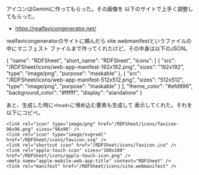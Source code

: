 
アイコンはGeminiに作ってもらった。その画像を
以下のサイトで上手く調整してもらった。

* <https://realfavicongenerator.net/>

realfavicongeneratorのサイトに頼んだら
site.webmanifestというファイルの中にマニフェスト
ファイルまで作ってくれたけど、その中身は以下のJSON。

{
  "name": "RDFSheet",
  "short_name": "RDFSheet",
  "icons": [
    {
      "src": "/RDFSheet/icons/web-app-manifest-192x192.png",
      "sizes": "192x192",
      "type": "image/png",
      "purpose": "maskable"
    },
    {
      "src": "/RDFSheet/icons/web-app-manifest-512x512.png",
      "sizes": "512x512",
      "type": "image/png",
      "purpose": "maskable"
    }
  ],
  "theme_color": "#efd996",
  "background_color": "#ffffff",
  "display": "standalone"
}


あと、生成した時に`<head>`に埋め込む要素も生成して
表示してくれた。それを以下にコピペ。

    <link rel="icon" type="image/png" href="/RDFSheet/icons/favicon-96x96.png" sizes="96x96" />
    <link rel="icon" type="image/svg+xml" href="/RDFSheet/icons/favicon.svg" />
    <link rel="shortcut icon" href="/RDFSheet/icons/favicon.ico" />
    <link rel="apple-touch-icon" sizes="180x180" href="/RDFSheet/icons/apple-touch-icon.png" />
    <meta name="apple-mobile-web-app-title" content="RDFSheet" />
    <link rel="manifest" href="/RDFSheet/icons/site.webmanifest" />



